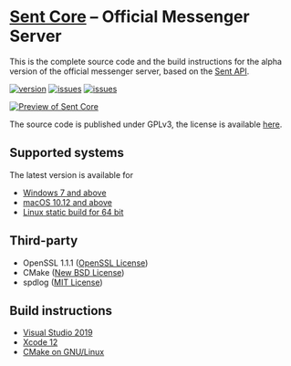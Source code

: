 # [Sent Core][sent_core] – Official Messenger Server
This is the complete source code and the build instructions for the alpha version of the official messenger server, based on the [Sent API][sent_api].

[![version](https://badge.fury.io/gh/hanriel%2Fsent-core.svg)](https://github.com/hanriel/sentcore/releases)
[![issues](https://img.shields.io/github/issues/hanriel/Sent-Core)](https://github.com/hanriel/Sent-Core/issues)
[![issues](https://img.shields.io/github/license/hanriel/Sent-Core)](https://github.com/hanriel/Sent-Core/license)

[![Preview of Sent Core][preview_image]][preview_image_url]

The source code is published under GPLv3, the license is available [here][license].

## Supported systems
The latest version is available for

* [Windows 7 and above]()
* [macOS 10.12 and above]()
* [Linux static build for 64 bit]()

## Third-party
* OpenSSL 1.1.1 ([OpenSSL License](https://www.openssl.org/source/license.html))
* CMake ([New BSD License](https://github.com/Kitware/CMake/blob/master/Copyright.txt))
* spdlog ([MIT License](https://github.com/gabime/spdlog/blob/master/LICENSE))

## Build instructions

* [Visual Studio 2019][msvc]
* [Xcode 12][xcode]
* [CMake on GNU/Linux][cmake]

[//]: # (LINKS)
[sent_core]: https://github.com/hanriel/sent-core
[sent_api]: https://github.com/hanriel/sent-api
[license]: LICENSE
[msvc]: docs/building-msvc.md
[xcode]: docs/building-xcode.md
[xcode_old]: docs/building-xcode-old.md
[cmake]: docs/building-cmake.md
[preview_image]: https://github.com/hanriel/hanriel/blob/main/docs/assets/preview.jpeg
[preview_image_url]: https://raw.githubusercontent.com/hanriel/sent-core/main/docs/assets/preview.jpeg